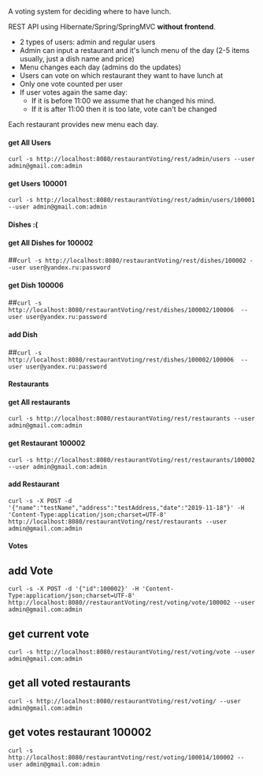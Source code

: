 <p>A voting system for deciding where to have lunch.</p>
<p>REST API using Hibernate/Spring/SpringMVC <strong>without frontend</strong>.</p>
<ul>
<li>2 types of users: admin and regular users</li>
<li>Admin can input a restaurant and it's lunch menu of the day (2-5 items usually, just a dish name and price)</li>
<li>Menu changes each day (admins do the updates)</li>
<li>Users can vote on which restaurant they want to have lunch at</li>
<li>Only one vote counted per user</li>
<li>If user votes again the same day:
<ul>
<li>If it is before 11:00 we assume that he changed his mind.</li>
<li>If it is after 11:00 then it is too late, vote can't be changed</li>
</ul>
</li>
</ul>
<p>Each restaurant provides new menu each day.</p>

#### get All Users
`curl -s http://localhost:8080/restaurantVoting/rest/admin/users --user admin@gmail.com:admin`

#### get Users 100001
`curl -s http://localhost:8080/restaurantVoting/rest/admin/users/100001 --user admin@gmail.com:admin`

#### Dishes :(
#### get All Dishes for 100002 
##`curl -s http://localhost:8080/restaurantVoting/rest/dishes/100002 --user user@yandex.ru:password`

#### get Dish 100006
##`curl -s http://localhost:8080/restaurantVoting/rest/dishes/100002/100006  --user user@yandex.ru:password`

#### add Dish
##`curl -s http://localhost:8080/restaurantVoting/rest/dishes/100002/100006  --user user@yandex.ru:password`

#### Restaurants
#### get All restaurants
`curl -s http://localhost:8080/restaurantVoting/rest/restaurants --user admin@gmail.com:admin`

#### get Restaurant 100002
`curl -s http://localhost:8080/restaurantVoting/rest/restaurants/100002 --user admin@gmail.com:admin`

#### add Restaurant
`curl -s -X POST -d '{"name":"testName","address":"testAddress,"date":"2019-11-18"}' -H 'Content-Type:application/json;charset=UTF-8' http://localhost:8080/restaurantVoting/rest/restaurants --user admin@gmail.com:admin`

#### Votes
##  add Vote
`curl -s -X POST -d '{"id":100002}' -H 'Content-Type:application/json;charset=UTF-8' http://localhost:8080//restaurantVoting/rest/voting/vote/100002 --user admin@gmail.com:admin`

## get current vote
`curl -s http://localhost:8080/restaurantVoting/rest/voting/vote --user admin@gmail.com:admin`

## get all voted restaurants
`curl -s http://localhost:8080/restaurantVoting/rest/voting/ --user admin@gmail.com:admin`

## get votes restaurant 100002
`curl -s http://localhost:8080/restaurantVoting/rest/voting/100014/100002 --user admin@gmail.com:admin`
